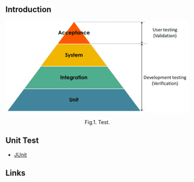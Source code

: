 ## Introduction





<div style="text-align: center;">

![Fig.1. Test](./img/Test.png)

</div>

<p style="text-align: center;">
Fig.1. Test.
</p>

## Unit Test

- [JUnit](/docs/CS/Java/JUnit.md)


## Links



